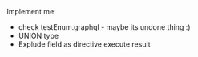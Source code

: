 Implement me:
* check testEnum.graphql - maybe its undone thing :)
* UNION type
* Explude field as directive execute result
